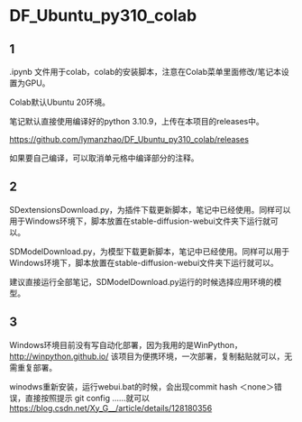 # DF_Ubuntu_py310_colab

## 1
.ipynb 文件用于colab，colab的安装脚本，注意在Colab菜单里面修改/笔记本设置为GPU。

Colab默认Ubuntu 20环境。

笔记默认直接使用编译好的python 3.10.9，上传在本项目的releases中。

https://github.com/lymanzhao/DF_Ubuntu_py310_colab/releases

如果要自己编译，可以取消单元格中编译部分的注释。



## 2

SDextensionsDownload.py，为插件下载更新脚本，笔记中已经使用。同样可以用于Windows环境下，脚本放置在stable-diffusion-webui文件夹下运行就可以。

SDModelDownload.py，为模型下载更新脚本，笔记中已经使用。同样可以用于Windows环境下，脚本放置在stable-diffusion-webui文件夹下运行就可以。

建议直接运行全部笔记，SDModelDownload.py运行的时候选择应用环境的模型。


## 3
Windows环境目前没有写自动化部署，因为我用的是WinPython，
http://winpython.github.io/
该项目为便携环境，一次部署，复制黏贴就可以，无需重复部署。

winodws重新安装，运行webui.bat的时候，会出现commit hash ＜none＞错误，直接按照提示 git config ……就可以
https://blog.csdn.net/Xy_G__/article/details/128180356

